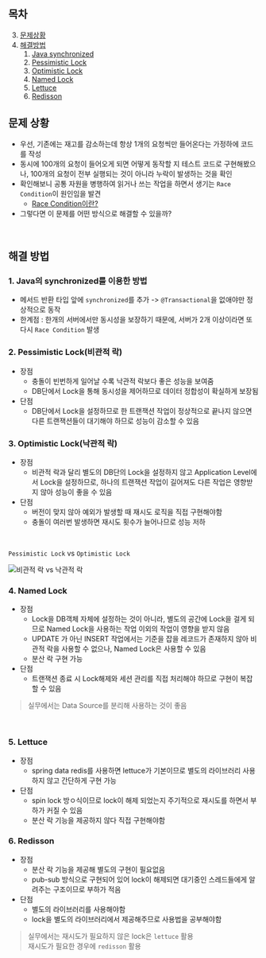 ## 목차

3. [문제상황](문제-상황)
4. [해결방법](해결-방법)
    1. [Java synchronized](Java의-synchronized를-이용한-방법)
    2. [Pessimistic Lock](Pessimistic-Lock(비관적-락))
    3. [Optimistic Lock](Optimistic-Lock(낙관적-락))
    4. [Named Lock](Named-Lock)
    5. [Lettuce](Lettuce)
    6. [Redisson](Redisson)

## 문제 상황
- 우선, 기존에는 재고를 감소하는데 항상 1개의 요청씩만 들어온다는 가정하에 코드를 작성
- 동시에 100개의 요청이 들어오게 되면 어떻게 동작할 지 테스트 코드로 구현해봤으나, 100개의 요청이 전부 실행되는 것이 아니라 누락이 발생하는 것을 확인
- 확인해보니 공통 자원을 병행하여 읽거나 쓰는 작업을 하면서 생기는 `Race Condition`이 원인임을 발견
  - [Race Condition이란?](https://iredays.tistory.com/125)
- 그렇다면 이 문제를 어떤 방식으로 해결할 수 있을까?
</br>

## 해결 방법
### 1. Java의 synchronized를 이용한 방법
- 메서드 반환 타입 앞에 `synchronized`를 추가 -> `@Transactional`을 없애야만 정상적으로 동작
- 한계점 : 한개의 서버에서만 동시성을 보장하기 때문에, 서버가 2개 이상이라면 또다시 `Race Condition` 발생  

### 2. Pessimistic Lock(비관적 락)
- 장점
  - 충돌이 빈번하게 일어날 수록 낙관적 락보다 좋은 성능을 보여줌
  - DB단에서 Lock을 통해 동시성을 제어하므로 데이터 정합성이 확실하게 보장됨
- 단점
  - DB단에서 Lock을 설정하므로 한 트랜잭션 작업이 정상적으로 끝나지 않으면 다른 트랜잭션들이 대기해야 하므로 성능이 감소할 수 있음  

### 3. Optimistic Lock(낙관적 락)
- 장점
  - 비관적 락과 달리 별도의 DB단의 Lock을 설정하지 않고 Application Level에서 Lock을 설정하므로, 하나의 트랜잭션 작업이 길어져도 다른 작업은 영향받지 않아 성능이 좋을 수 있음
- 단점
  - 버전이 맞지 않아 예외가 발생할 때 재시도 로직을 직접 구현해야함
  - 충돌이 여러번 발생하면 재시도 횟수가 늘어나므로 성능 저하
 </br>
 
`Pessimistic Lock` vs `Optimistic Lock`

![비관적 락 vs 낙관적 락](https://github.com/namkikim0718/stock_example/assets/113903598/63555d40-c56b-420e-90e7-d5f3df0ed8d3)

  
### 4. Named Lock 
- 장점
  - Lock을 DB객체 자체에 설정하는 것이 아니라, 별도의 공간에 Lock을 걸게 되므로 Named Lock을 사용하는 작업 이외의 작업이 영향을 받지 않음
  - UPDATE 가 아닌 INSERT 작업에서는 기준을 잡을 레코드가 존재하지 않아 비관적 락을 사용할 수 없으나, Named Lock은 사용할 수 있음
  - 분산 락 구현 가능
- 단점
  - 트랜잭션 종료 시 Lock해제와 세션 관리를 직접 처리해야 하므로 구현이 복잡할 수 있음
> 실무에서는 Data Source를 분리해 사용하는 것이 좋음
</br>

### 5. Lettuce
- 장점
  - spring data redis를 사용하면 lettuce가 기본이므로 별도의 라이브러리 사용하지 않고 간단하게 구현 가능
- 단점
  - spin lock 방ㅇ식이므로 lock이 해제 되었는지 주기적으로 재시도를 하면서 부하가 커질 수 있음
  - 분산 락 기능을 제공하지 않다 직접 구현해야함

### 6. Redisson
- 장점
  - 분산 락 기능을 제공해 별도의 구현이 필요없음
  - pub-sub 방식으로 구현되어 있어 lock이 해제되면 대기중인 스레드들에게 알려주는 구조이므로 부하가 적음
- 단점
  - 별도의 라이브러리를 사용해야함
  - lock을 별도의 라이브러리에서 제공해주므로 사용법을 공부해야함
> 실무에서는 재시도가 필요하지 않은 lock은 `lettuce` 활용  
> 재시도가 필요한 경우에 `redisson` 활용
